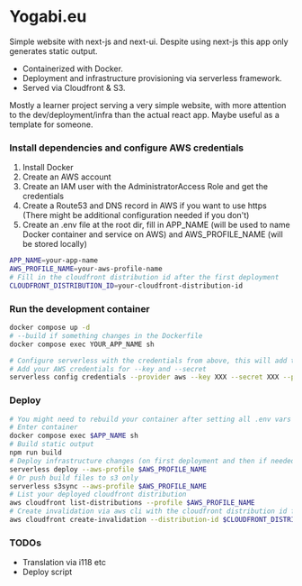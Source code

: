 # Yogabi.eu

Simple website with next-js and next-ui. Despite using next-js this app only generates static output.

- Containerized with Docker.
- Deployment and infrastructure provisioning via serverless framework.
- Served via Cloudfront & S3.

Mostly a learner project serving a very simple website, with more attention to the dev/deployment/infra than the actual react app.
Maybe useful as a template for someone.

### Install dependencies and configure AWS credentials

1. Install Docker
2. Create an AWS account
3. Create an IAM user with the AdministratorAccess Role and get the credentials
4. Create a Route53 and DNS record in AWS if you want to use https (There might be additional configuration needed if you don't)
5. Create an .env file at the root dir, fill in APP_NAME (will be used to name Docker container and service on AWS) and AWS_PROFILE_NAME (will be stored locally)

```bash
APP_NAME=your-app-name
AWS_PROFILE_NAME=your-aws-profile-name
# Fill in the cloudfront distribution id after the first deployment
CLOUDFRONT_DISTRIBUTION_ID=your-cloudfront-distribution-id
```

### Run the development container

```bash
docker compose up -d
# --build if something changes in the Dockerfile
docker compose exec YOUR_APP_NAME sh

# Configure serverless with the credentials from above, this will add them to ~/.aws/credentials (You might need to create this file)
# Add your AWS credentials for --key and --secret
serverless config credentials --provider aws --key XXX --secret XXX --profile $AWS_PROFILE_NAME
```

### Deploy

```bash
# You might need to rebuild your container after setting all .env vars to load them into the container
# Enter container
docker compose exec $APP_NAME sh
# Build static output
npm run build
# Deploy infrastructure changes (on first deployment and then if needed)
serverless deploy --aws-profile $AWS_PROFILE_NAME
# Or push build files to s3 only
serverless s3sync --aws-profile $AWS_PROFILE_NAME
# List your deployed cloudfront distribution
aws cloudfront list-distributions --profile $AWS_PROFILE_NAME
# Create invalidation via aws cli with the cloudfront distribution id from above
aws cloudfront create-invalidation --distribution-id $CLOUDFRONT_DISTRIBUTION_ID --invalidation-batch '{"Paths": {"Quantity": 1,"Items": ["/*"]}, "CallerReference": "cli"}' --profile $AWS_PROFILE_NAME
```

### TODOs

- Translation via i118 etc
- Deploy script
